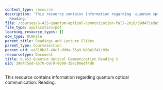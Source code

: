 ```yaml
---
content_type: resource
description: 'This resource contains information regarding  quantum optical communication:
  Reading.'
file: /courses/6-453-quantum-optical-communication-fall-2016/39d475ada570b079900935ec00edf4d6_MIT6_453F16_Lect5_Notes.pdf
file_type: application/pdf
learning_resource_types: []
ocw_type: OCWFile
parent_title: Readings and Lecture Slides
parent_type: CourseSection
parent_uid: ea318bd7-40cf-dd0a-35a9-b8841f41c03e
resourcetype: Document
title: 6.453 Quantum Optical Communication Reading 5
uid: 39d475ad-a570-b079-9009-35ec00edf4d6
---
```

This resource contains information regarding  quantum optical communication: Reading.


